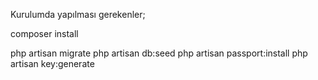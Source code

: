 Kurulumda yapılması gerekenler;

composer install

php artisan migrate
php artisan db:seed
php artisan passport:install
php artisan key:generate
